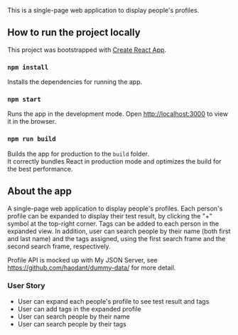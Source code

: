 This is a single-page web application to display people's profiles.

## How to run the project locally

This project was bootstrapped with [Create React App](https://github.com/facebook/create-react-app).

### `npm install`
Installs the dependencies for running the app.

### `npm start`

Runs the app in the development mode.
Open [http://localhost:3000](http://localhost:3000) to view it in the browser.

### `npm run build`

Builds the app for production to the `build` folder.<br>
It correctly bundles React in production mode and optimizes the build for the best performance.

About the app
---

A single-page web application to display people's profiles. Each person's profile can be expanded to display their test result, by clicking the "+" symbol at the top-right corner. Tags can be added to each person in the expanded view. In addition, user can search people by their name (both first and last name) and the tags assigned, using the first search frame and the second search frame, respectively.

Profile API is mocked up with My JSON Server, see https://github.com/haodant/dummy-data/ for more detail.

### User Story
- User can expand each people's profile to see test result and tags
- User can add tags in the expanded profile
- User can search people by their name  
- User can search people by their tags
